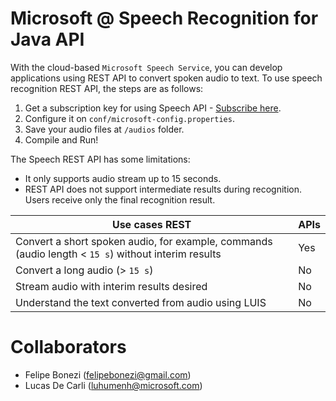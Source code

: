 # Microsoft @ Speech Recognition for Java API
With the cloud-based `Microsoft Speech Service`, you can develop applications using REST API to convert spoken audio to text.
To use speech recognition REST API, the steps are as follows:
1. Get a subscription key for using Speech API - [Subscribe here](https://azure.microsoft.com/try/cognitive-services/).
2. Configure it on `conf/microsoft-config.properties`.
3. Save your audio files at `/audios` folder.
4. Compile and Run!

The Speech REST API has some limitations:
* It only supports audio stream up to 15 seconds.
* REST API does not support intermediate results during recognition. Users receive only the final recognition result.

Use cases	REST | APIs
-------------- | -------------
Convert a short spoken audio, for example, commands (audio length < `15 s`) without interim results |	Yes
Convert a long audio (> `15 s`)	| No
Stream audio with interim results desired	| No
Understand the text converted from audio using LUIS	| No

# Collaborators
- Felipe Bonezi (felipebonezi@gmail.com)
- Lucas De Carli (luhumenh@microsoft.com)
